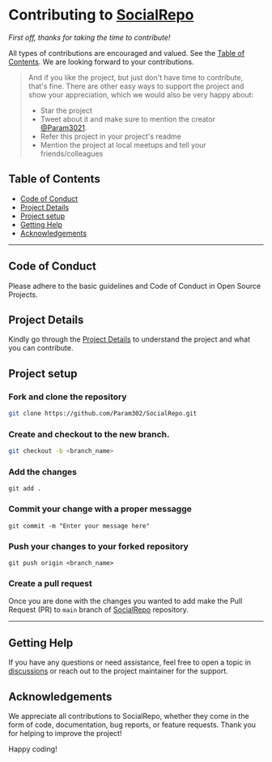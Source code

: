# Contributing to [SocialRepo](https://github.com/Param302/SocialRepo)

_First off, thanks for taking the time to contribute!_

All types of contributions are encouraged and valued. See the [Table of Contents](#table-of-contents). We are looking forward to your contributions.

> And if you like the project, but just don't have time to contribute, that's fine. There are other easy ways to support the project and show your appreciation, which we would also be very happy about:
>
> -   Star the project
> -   Tweet about it and make sure to mention the creator [@Param3021](https://twitter.com/Param3021).
> -   Refer this project in your project's readme
> -   Mention the project at local meetups and tell your friends/colleagues

## Table of Contents

-   [Code of Conduct](#code-of-conduct)
-   [Project Details](#project-details)
-   [Project setup](#project-setup)
-   [Getting Help](#getting-help)
-   [Acknowledgements](#acknowledgements)

---

## Code of Conduct

Please adhere to the basic guidelines and Code of Conduct in Open Source Projects.

## Project Details

Kindly go through the [Project Details](README.md) to understand the project and what you can contribute.

## Project setup

### Fork and clone the repository

```bash
git clone https://github.com/Param302/SocialRepo.git
```

### Create and checkout to the new branch.

```bash
git checkout -b <branch_name>
```

### Add the changes

```
git add .
```

### Commit your change with a proper messagge

```
git commit -m "Enter your message here"
```

### Push your changes to your forked repository

```
git push origin <branch_name>
```

### Create a pull request

Once you are done with the changes you wanted to add make the Pull Request (PR) to `main` branch of [SocialRepo](https://github.com/Param302/SocialRepo) repository.

---

## Getting Help

If you have any questions or need assistance, feel free to open a topic in [discussions](https://github.com/Param302/SocialRepo/discussions) or reach out to the project maintainer for the support.

## Acknowledgements

We appreciate all contributions to SocialRepo, whether they come in the form of code, documentation, bug reports, or feature requests. Thank you for helping to improve the project!

Happy coding!
